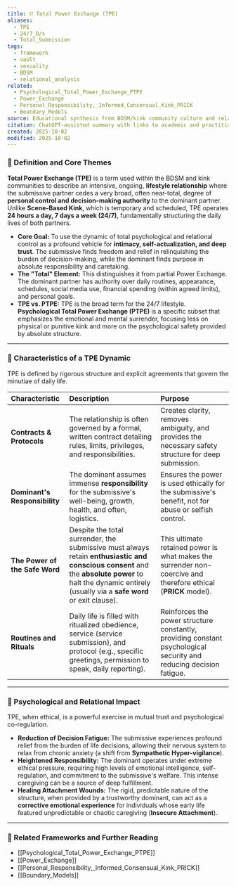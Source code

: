 ```yaml
---
title: ⛓️ Total Power Exchange (TPE)
aliases:
  - TPE
  - 24/7_D/s
  - Total_Submission
tags:
  - framework
  - vault
  - sexuality
  - BDSM
  - relational_analysis
related:
  - Psychological_Total_Power_Exchange_PTPE
  - Power_Exchange
  - Personal_Responsibility,_Informed_Consensual_Kink_PRICK
  - Boundary_Models
source: Educational synthesis from BDSM/kink community culture and relational theory
citation: ChatGPT-assisted summary with links to academic and practitioner materials
created: 2025-10-02
modified: 2025-10-02
---
```


<!-- @format -->

### 🧩 Definition and Core Themes

**Total Power Exchange (TPE)** is a term used within the BDSM and kink communities to describe an intensive, ongoing, **lifestyle relationship** where the submissive partner cedes a very broad, often near-total, degree of **personal control and decision-making authority** to the dominant partner. Unlike **Scene-Based Kink**, which is temporary and scheduled, TPE operates **24 hours a day, 7 days a week (24/7)**, fundamentally structuring the daily lives of both partners.

- **Core Goal:** To use the dynamic of total psychological and relational control as a profound vehicle for **intimacy, self-actualization, and deep trust**. The submissive finds freedom and relief in relinquishing the burden of decision-making, while the dominant finds purpose in absolute responsibility and caretaking.
- **The "Total" Element:** This distinguishes it from partial Power Exchange. The dominant partner has authority over daily routines, appearance, schedules, social media use, financial spending (within agreed limits), and personal goals.
- **TPE vs. PTPE:** TPE is the broad term for the 24/7 lifestyle. **Psychological Total Power Exchange (PTPE)** is a specific subset that emphasizes the emotional and mental surrender, focusing less on physical or punitive kink and more on the psychological safety provided by absolute structure.

---

### 🌿 Characteristics of a TPE Dynamic

TPE is defined by rigorous structure and explicit agreements that govern the minutiae of daily life.

| Characteristic                 | Description                                                                                                                                                                                                 | Purpose                                                                                                             |
| :----------------------------- | :---------------------------------------------------------------------------------------------------------------------------------------------------------------------------------------------------------- | :------------------------------------------------------------------------------------------------------------------ |
| **Contracts & Protocols**      | The relationship is often governed by a formal, written contract detailing rules, limits, privileges, and responsibilities.                                                                                 | Creates clarity, removes ambiguity, and provides the necessary safety structure for deep submission.                |
| **Dominant's Responsibility**  | The dominant assumes immense **responsibility** for the submissive's well-being, growth, health, and often, logistics.                                                                                      | Ensures the power is used ethically for the submissive's benefit, not for abuse or selfish control.                 |
| **The Power of the Safe Word** | Despite the total surrender, the submissive must always retain **enthusiastic and conscious consent** and the **absolute power** to halt the dynamic entirely (usually via a **safe word** or exit clause). | This ultimate retained power is what makes the surrender non-coercive and therefore ethical (**PRICK** model).      |
| **Routines and Rituals**       | Daily life is filled with ritualized obedience, service (service submission), and protocol (e.g., specific greetings, permission to speak, daily reporting).                                                | Reinforces the power structure constantly, providing constant psychological security and reducing decision fatigue. |

---

### 🧠 Psychological and Relational Impact

TPE, when ethical, is a powerful exercise in mutual trust and psychological co-regulation.

- **Reduction of Decision Fatigue:** The submissive experiences profound relief from the burden of life decisions, allowing their nervous system to relax from chronic anxiety (a shift from **Sympathetic Hyper-vigilance**).
- **Heightened Responsibility:** The dominant operates under extreme ethical pressure, requiring high levels of emotional intelligence, self-regulation, and commitment to the submissive's welfare. This intense caregiving can be a source of deep fulfillment.
- **Healing Attachment Wounds:** The rigid, predictable nature of the structure, when provided by a trustworthy dominant, can act as a **corrective emotional experience** for individuals whose early life featured unpredictable or chaotic caregiving (**Insecure Attachment**).

---

### 🔗 Related Frameworks and Further Reading

- [[Psychological_Total_Power_Exchange_PTPE]]
- [[Power_Exchange]]
- [[Personal_Responsibility,_Informed_Consensual_Kink_PRICK]]
- [[Boundary_Models]]
